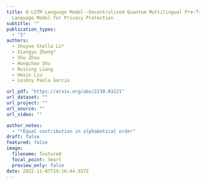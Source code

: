 ```yaml
---
title: Q-LSTM Language Model--Decentralized Quantum Multilingual Pre-Trained
  Language Model for Privacy Protection
subtitle: ""
publication_types:
  - "1"
authors:
  - Shuyue Stella Li*
  - Xiangyu Zhang*
  - Shu Zhou
  - Hongchao Shu
  - Ruixing Liang
  - Hexin Liu
  - Leibny Paola Garcia

url_pdf: "https://arxiv.org/abs/2210.03221"
url_dataset: ""
url_project: ""
url_source: ""
url_video: ""

author_notes:
  - "*Equal contribution in alphabetical order"
draft: false
featured: false
image:
  filename: featured
  focal_point: Smart
  preview_only: false
date: 2022-11-07T19:16:44.937Z
---
```

